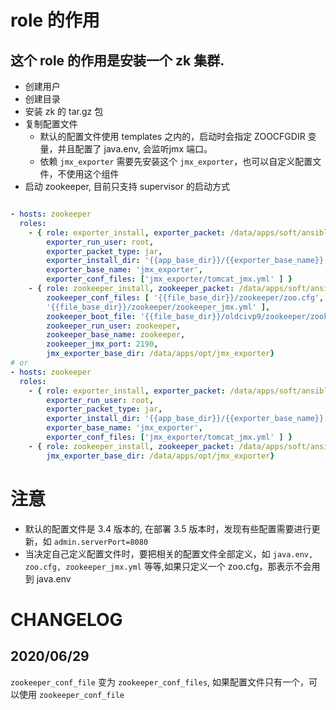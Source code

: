 
# role 的作用 

## 这个 role 的作用是安装一个 zk 集群.
* 创建用户
* 创建目录
* 安装 zk 的 tar.gz 包
* 复制配置文件
    * 默认的配置文件使用 templates 之内的，启动时会指定 ZOOCFGDIR 变量，并且配置了 java.env, 会监听jmx 端口。
    * 依赖 `jmx_exporter` 需要先安装这个 `jmx_exporter`，也可以自定义配置文件，不使用这个组件
* 启动 zookeeper, 目前只支持 supervisor 的启动方式


```yaml

- hosts: zookeeper
  roles:
    - { role: exporter_install, exporter_packet: /data/apps/soft/ansible/jmx_prometheus_javaagent-0.12.0.jar,
        exporter_run_user: root, 
        exporter_packet_type: jar,
        exporter_install_dir: '{{app_base_dir}}/{{exporter_base_name}}',
        exporter_base_name: 'jmx_exporter', 
        exporter_conf_files: ['jmx_exporter/tomcat_jmx.yml' ] }
    - { role: zookeeper_install, zookeeper_packet: /data/apps/soft/ansible/zookeeper-3.4.8.tar.gz,
        zookeeper_conf_files: [ '{{file_base_dir}}/zookeeper/zoo.cfg', '{{file_base_dir}}/zookeeper/java.env',
        '{{file_base_dir}}/zookeeper/zookeeper_jmx.yml' ],
        zookeeper_boot_file: '{{file_base_dir}}/oldcivp9/zookeeper/zookeeper.ini', 
        zookeeper_run_user: zookeeper,
        zookeeper_base_name: zookeeper,
        zookeeper_jmx_port: 2190,
        jmx_exporter_base_dir: /data/apps/opt/jmx_exporter}
# or 
- hosts: zookeeper
  roles:
    - { role: exporter_install, exporter_packet: /data/apps/soft/ansible/jmx_prometheus_javaagent-0.12.0.jar,
        exporter_run_user: root, 
        exporter_packet_type: jar,
        exporter_install_dir: '{{app_base_dir}}/{{exporter_base_name}}',
        exporter_base_name: 'jmx_exporter', 
        exporter_conf_files: ['jmx_exporter/tomcat_jmx.yml' ] }
    - { role: zookeeper_install, zookeeper_packet: /data/apps/soft/ansible/zookeeper-3.4.8.tar.gz,
        jmx_exporter_base_dir: /data/apps/opt/jmx_exporter}
```

# 注意
* 默认的配置文件是 3.4 版本的, 在部署 3.5 版本时，发现有些配置需要进行更新，如 `admin.serverPort=8080`
* 当决定自己定义配置文件时，要把相关的配置文件全部定义，如 `java.env, zoo.cfg, zookeeper_jmx.yml` 等等,如果只定义一个 zoo.cfg，那表示不会用到 java.env

# CHANGELOG
## 2020/06/29
`zookeeper_conf_file` 变为 `zookeeper_conf_files`, 如果配置文件只有一个，可以使用 `zookeeper_conf_file`
